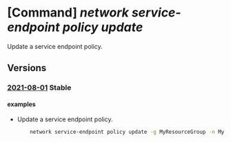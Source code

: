 # [Command] _network service-endpoint policy update_

Update a service endpoint policy.

## Versions

### [2021-08-01](/Resources/mgmt-plane/L3N1YnNjcmlwdGlvbnMve30vcmVzb3VyY2Vncm91cHMve30vcHJvdmlkZXJzL21pY3Jvc29mdC5uZXR3b3JrL3NlcnZpY2VlbmRwb2ludHBvbGljaWVzL3t9/2021-08-01.xml) **Stable**

<!-- mgmt-plane /subscriptions/{}/resourcegroups/{}/providers/microsoft.network/serviceendpointpolicies/{} 2021-08-01 -->

#### examples

- Update a service endpoint policy.
    ```bash
        network service-endpoint policy update -g MyResourceGroup -n MyPolicy --tags test=nest
    ```
